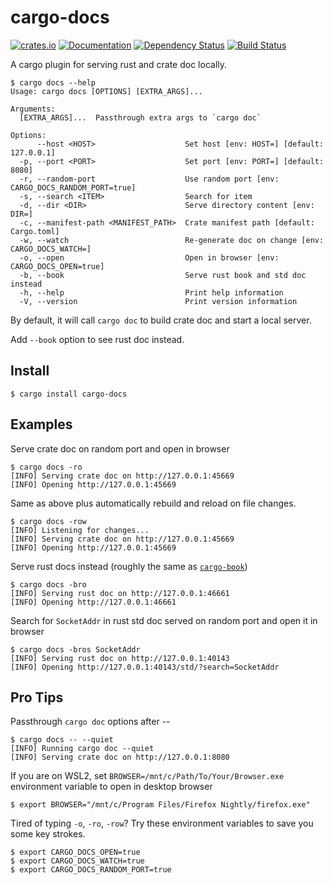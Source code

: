 cargo-docs
==========

[![crates.io](https://img.shields.io/crates/v/cargo-docs.svg)](https://crates.io/crates/cargo-docs)
[![Documentation](https://docs.rs/cargo-docs/badge.svg)](https://docs.rs/cargo-docs)
[![Dependency Status](https://deps.rs/repo/github/btwiuse/cargo-docs/status.svg)](https://deps.rs/repo/github/btwiuse/cargo-docs)
[![Build Status](https://travis-ci.org/btwiuse/cargo-docs.svg?branch=master)](https://travis-ci.org/btwiuse/cargo-docs)

A cargo plugin for serving rust and crate doc locally.

```
$ cargo docs --help
Usage: cargo docs [OPTIONS] [EXTRA_ARGS]...

Arguments:
  [EXTRA_ARGS]...  Passthrough extra args to `cargo doc`

Options:
      --host <HOST>                    Set host [env: HOST=] [default: 127.0.0.1]
  -p, --port <PORT>                    Set port [env: PORT=] [default: 8080]
  -r, --random-port                    Use random port [env: CARGO_DOCS_RANDOM_PORT=true]
  -s, --search <ITEM>                  Search for item
  -d, --dir <DIR>                      Serve directory content [env: DIR=]
  -c, --manifest-path <MANIFEST_PATH>  Crate manifest path [default: Cargo.toml]
  -w, --watch                          Re-generate doc on change [env: CARGO_DOCS_WATCH=]
  -o, --open                           Open in browser [env: CARGO_DOCS_OPEN=true]
  -b, --book                           Serve rust book and std doc instead
  -h, --help                           Print help information
  -V, --version                        Print version information
```

By default, it will call `cargo doc` to build crate doc and start a local server.

Add `--book` option to see rust doc instead.

## Install

```
$ cargo install cargo-docs
```

## Examples

Serve crate doc on random port and open in browser  
```
$ cargo docs -ro
[INFO] Serving crate doc on http://127.0.0.1:45669
[INFO] Opening http://127.0.0.1:45669
```

Same as above plus automatically rebuild and reload on file changes.
```
$ cargo docs -row
[INFO] Listening for changes...
[INFO] Serving crate doc on http://127.0.0.1:45669
[INFO] Opening http://127.0.0.1:45669
```

Serve rust docs instead (roughly the same as [`cargo-book`](https://crates.io/crates/cargo-book))
```
$ cargo docs -bro
[INFO] Serving rust doc on http://127.0.0.1:46661
[INFO] Opening http://127.0.0.1:46661
```

Search for `SocketAddr` in rust std doc served on random port and open it in browser
```
$ cargo docs -bros SocketAddr
[INFO] Serving rust doc on http://127.0.0.1:40143
[INFO] Opening http://127.0.0.1:40143/std/?search=SocketAddr
```

## Pro Tips

Passthrough `cargo doc` options after --
```
$ cargo docs -- --quiet
[INFO] Running cargo doc --quiet
[INFO] Serving crate doc on http://127.0.0.1:8080
```

If you are on WSL2, set `BROWSER=/mnt/c/Path/To/Your/Browser.exe` environment variable to open in desktop browser
```
$ export BROWSER="/mnt/c/Program Files/Firefox Nightly/firefox.exe"
```

Tired of typing `-o`, `-ro`, `-row`? Try these environment variables to save you some key strokes.
```
$ export CARGO_DOCS_OPEN=true
$ export CARGO_DOCS_WATCH=true
$ export CARGO_DOCS_RANDOM_PORT=true
```
